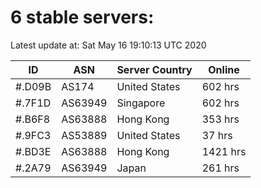 # 6 stable servers:

Latest update at: Sat May 16 19:10:13 UTC 2020

| ID | ASN | Server Country | Online |
| -- | --- | -------------- | ------ |
| #.D09B | AS174 | United States | 602 hrs |
| #.7F1D | AS63949 | Singapore | 602 hrs |
| #.B6F8 | AS63888 | Hong Kong | 353 hrs |
| #.9FC3 | AS53889 | United States | 37 hrs |
| #.BD3E | AS63888 | Hong Kong | 1421 hrs |
| #.2A79 | AS63949 | Japan | 261 hrs |

